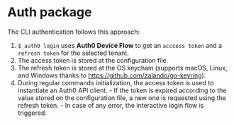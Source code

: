 # Auth package

The CLI authentication follows this approach:

1. `$ auth0 login` uses **Auth0 Device Flow** to get an `acccess token` and a `refresh token` for the selected tenant.
1. The access token is stored at the configuration file.
1. The refresh token is stored at the OS keychain (supports macOS, Linux, and Windows thanks to https://github.com/zalando/go-keyring).
1. During regular commands initialization, the access token is used to instantiate an Auth0 API client. 
		- If the token is expired according to the value stored on the configuration file, a new one is requested using the refresh token. 
		- In case of any error, the interactive login flow is triggered.

